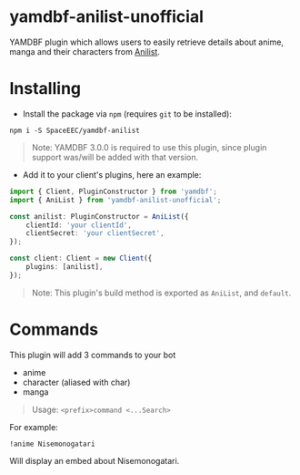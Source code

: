 # yamdbf-anilist-unofficial
YAMDBF plugin which allows users to easily retrieve details about anime, manga and their characters from [Anilist](https://anilist.co).

# Installing
- Install the package via `npm` (requires `git` to be installed):
```
npm i -S SpaceEEC/yamdbf-anilist
```
> Note: YAMDBF 3.0.0 is required to use this plugin, since plugin support was/will be added with that version.

- Add it to your client's plugins, here an example:
```ts
import { Client, PluginConstructor } from 'yamdbf';
import { AniList } from 'yamdbf-anilist-unofficial';

const anilist: PluginConstructor = AniList({
	clientId: 'your clientId',
	clientSecret: 'your clientSecret',
});

const client: Client = new Client({
	plugins: [anilist],
});
```
> Note: This plugin's build method is exported as `AniList`, and `default`.

# Commands
This plugin will add 3 commands to your bot
- anime
- character (aliased with char)
- manga
> Usage: `<prefix>command <...Search>`

For example:

`!anime Nisemonogatari`

Will display an embed about Nisemonogatari.